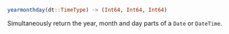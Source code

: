 ```julia
yearmonthday(dt::TimeType) -> (Int64, Int64, Int64)
```

Simultaneously return the year, month and day parts of a `Date` or `DateTime`.
